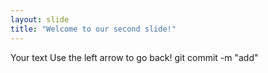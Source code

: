 ```yaml
---
layout: slide
title: "Welcome to our second slide!"
---
```

Your text
Use the left arrow to go back!
git commit -m "add"
